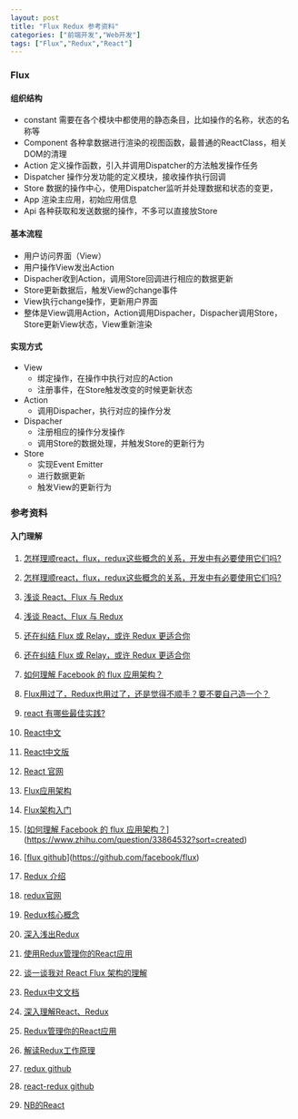 ```yaml
---
layout: post
title: "Flux Redux 参考资料"
categories: ["前端开发","Web开发"]
tags: ["Flux","Redux","React"]
---
```


### Flux
#### 组织结构
- constant
  需要在各个模块中都使用的静态条目，比如操作的名称，状态的名称等
- Component
  各种拿数据进行渲染的视图函数，最普通的ReactClass，相关DOM的清理
- Action 
  定义操作函数，引入并调用Dispatcher的方法触发操作任务
- Dispatcher
  操作分发功能的定义模块，接收操作执行回调
- Store
  数据的操作中心，使用Dispatcher监听并处理数据和状态的变更，
- App
  渲染主应用，初始应用信息
- Api
  各种获取和发送数据的操作，不多可以直接放Store

#### 基本流程 
- 用户访问界面（View）
- 用户操作View发出Action
- Dispacher收到Action，调用Store回调进行相应的数据更新
- Store更新数据后，触发View的change事件
- View执行change操作，更新用户界面
- 整体是View调用Action，Action调用Dispacher，Dispacher调用Store，Store更新View状态，View重新渲染

#### 实现方式
- View
  - 绑定操作，在操作中执行对应的Action 
  - 注册事件，在Store触发改变的时候更新状态
- Action
  - 调用Dispacher，执行对应的操作分发
- Dispacher
  - 注册相应的操作分发操作
  - 调用Store的数据处理，并触发Store的更新行为
- Store
  - 实现Event Emitter
  - 进行数据更新
  - 触发View的更新行为	



### 参考资料

####  入门理解

1. [怎样理顺react，flux，redux这些概念的关系，开发中有必要使用它们吗?](http://gold.xitu.io/entry/576cb79a2e958a0078d08b67)
2. [怎样理顺react，flux，redux这些概念的关系，开发中有必要使用它们吗?](https://www.zhihu.com/question/47686258)
3. [浅谈 React、Flux 与 Redux](http://www.tuicool.com/articles/3AFJNbj)
4. [浅谈 React、Flux 与 Redux](http://imweb.io/topic/57711e37f0a5487b05f325b5?utm_source=tuicool&utm_medium=referral)
5. [还在纠结 Flux 或 Relay，或许 Redux 更适合你](https://segmentfault.com/a/119000000309989)
6. [还在纠结 Flux 或 Relay，或许 Redux 更适合你](http://ruby-china.org/topics/26944)
7. [如何理解 Facebook 的 flux 应用架构？](https://www.zhihu.com/question/33864532?sort=created)
8. [Flux用过了，Redux也用过了，还是觉得不顺手？要不要自己造一个？](http://www.open-open.com/news/view/1877fc8)
9. [react 有哪些最佳实践?](https://www.zhihu.com/question/36516604)

1. [React中文](http://reactjs.cn/)
2. [React中文版](http://wiki.jikexueyuan.com/project/react/)
3. [React 官网](https://facebook.github.io/react/)
4. [Flux应用架构](http://reactjs.cn/react/docs/flux-overview.html)
5. [Flux架构入门](http://www.ruanyifeng.com/blog/2016/01/flux.html)
6. [[如何理解 Facebook 的 flux 应用架构？](https://www.zhihu.com/question/33864532?sort=created)](https://www.zhihu.com/question/33864532?sort=created)
7. [[flux github](https://github.com/facebook/flux)](https://github.com/facebook/flux)
8. [Redux 介绍](https://segmentfault.com/a/1190000003503338?_ea=323420)
9. [redux官网](http://redux.js.org/)
10. [Redux核心概念](http://www.jianshu.com/p/3334467e4b32)
11. [深入浅出Redux](http://www.w3ctech.com/topic/1561)
12. [使用Redux管理你的React应用](http://www.cnblogs.com/matthewsun/p/4773646.html)
13. [谈一谈我对 React Flux 架构的理解](http://www.cocoachina.com/webapp/20150928/13600.html)
14. [Redux中文文档](http://cn.redux.js.org/docs/introduction/Motivation.html)
15. [深入理解React、Redux](http://www.jianshu.com/p/0e42799be566)
16. [Redux管理你的React应用](http://www.cnblogs.com/Leo_wl/p/4780750.html)
17. [解读Redux工作原理](https://segmentfault.com/a/1190000004236064?utm_source=Weibo)
18. [redux github](https://github.com/reactjs/redux)
19. [react-redux github](https://github.com/reactjs/react-redux)
20. [NB的React](https://github.com/enaqx/awesome-react)

